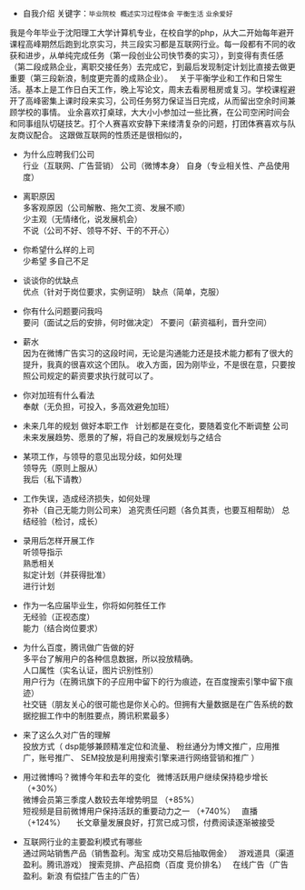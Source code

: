* 自我介绍 
关键字：`毕业院校`  `概述实习过程体会`  `平衡生活`  `业余爱好`


我是今年毕业于沈阳理工大学计算机专业，在校自学的php，从大二开始每年避开课程高峰期然后跑到北京实习，共三段实习都是互联网行业。每一段都有不同的收获和进步，从单纯完成任务（第一段创业公司快节奏的实习），到变得有责任感（第二段成熟企业，离职交接任务）去完成它，到最后发现制定计划比直接去做更重要（第三段新浪，制度更完善的成熟企业）。  
关于平衡学业和工作和日常生活。基本上是工作日白天工作，晚上写论文，周末去看房租房或复习。学校课程避开了高峰密集上课时段来实习，公司任务努力保证当日完成，从而留出空余时间兼顾学校的事情。
业余喜欢打桌球，大大小小参加过一些比赛，在公司空闲时间会和同事组队切磋技艺。打个人赛喜欢安静下来缕清复杂的问题，打团体赛喜欢与队友商议配合。
这跟做互联网的性质还是很相似的，


* 为什么应聘我们公司   
行业（互联网、广告营销） 
公司（微博本身） 
自身（专业相关性、产品使用度）

* 离职原因  
多客观原因（公司解散、拖欠工资、发展不顺）  
少主观（无情绪化，说发展机会）   
不说（公司不好、领导不好、干的不开心） 

* 你希望什么样的上司   
少希望
多自己不足

* 谈谈你的优缺点   
优点（针对于岗位要求，实例证明）
缺点（简单，克服）  

* 你有什么问题要问我吗   
要问（面试之后的安排，何时做决定）
不要问（薪资福利，晋升空间）  

* 薪水  
因为在微博广告实习的这段时间，无论是沟通能力还是技术能力都有了很大的提升，我真的很喜欢这个团队。
收入方面，因为刚毕业，不是很在意，只要按照公司规定的薪资要求执行就可以了。  

* 你对加班有什么看法  
奉献（无负担，可投入，多高效避免加班）  

* 未来几年的规划 
做好本职工作  
计划都是在变化，要随着变化不断调整
公司未来发展趋势、愿景的了解，将自己的发展规划与之结合    

* 某项工作，与领导的意见出现分歧，如何处理  
领导先（原则上服从）  
我后（私下请教）  

* 工作失误，造成经济损失，如何处理  
弥补（自己无能力则公司来） 
追究责任问题（各负其责，也要互相帮助） 
总结经验（检讨，成长）  

* 录用后怎样开展工作    
听领导指示  
熟悉相关   
拟定计划（并获得批准）   
进行计划  

* 作为一名应届毕业生，你将如何胜任工作  
无经验（正视态度）  
能力（结合岗位要求）   

* 为什么百度，腾讯做广告做的好     
多平台了解用户的各种信息数据，所以投放精确。  
人口属性（实名认证，图片识别性别）  
用户行为（在腾讯旗下的子应用中留下的行为痕迹，在百度搜索引擎中留下痕迹）  
社交链（朋友关心的很可能也是你关心的。但拥有大量数据是在广告系统的数据挖掘工作中的制胜要点，腾讯积累最多）  

* 来了这么久对广告的理解    
投放方式（
dsp能够兼顾精准定位和流量、
粉丝通分为博文推广，应用推广，账号推广、
SEM投放是利用搜索引擎来进行网络营销和推广
）    

* 用过微博吗？微博今年和去年的变化   
微博活跃用户继续保持稳步增长 （+30%）  
微博会员第三季度人数较去年增势明显 （+85%）  
短视频是目前微博用户保持活跃的重要动力之一 （+740%）  
直播 （+124%）    
长文章量发展良好，打赏已成习惯，付费阅读逐渐被接受  




* 互联网行业的主要盈利模式有哪些  
通过网站销售产品（销售盈利。淘宝 成功交易后抽取佣金）  
游戏道具（渠道盈利。腾讯游戏）
搜索竞排、产品招商（百度 竞价排名）  
在线广告（广告盈利。新浪 有偿挂广告主的广告）    




